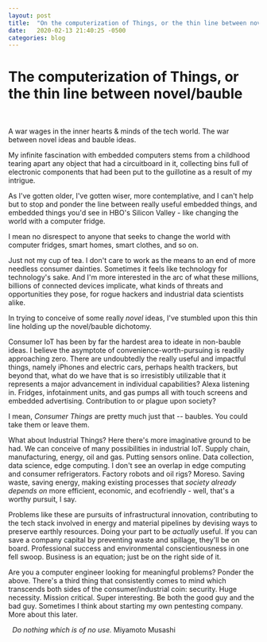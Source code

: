 ```yaml
---
layout: post
title:  "On the computerization of Things, or the thin line between novel/bauble"
date:   2020-02-13 21:40:25 -0500
categories: blog
---
```

# The computerization of Things, or the thin line between novel/bauble
&nbsp;

A war wages in the inner hearts & minds of the tech world. The war between novel ideas and bauble ideas.
&nbsp;

My infinite fascination with embedded computers stems from a childhood tearing apart any object that had a circuitboard in it, collecting bins full of electronic components that had been put to the guillotine as a result of my intrigue.
&nbsp;

As I've gotten older, I've gotten wiser, more contemplative, and I can't help but to stop and ponder the line between really useful embedded things, and embedded things you'd see in HBO's Silicon Valley - like changing the world with a computer fridge.
&nbsp;

I mean no disrespect to anyone that seeks to change the world with computer fridges, smart homes, smart clothes, and so on.
&nbsp;

Just not my cup of tea. I don't care to work as the means to an end of more needless consumer dainties. Sometimes it feels like technology for technology's sake. And I'm more interested in the arc of what these millions, billions of connected devices implicate, what kinds of threats and opportunities they pose, for rogue hackers and industrial data scientists alike.
&nbsp;

In trying to conceive of some really *novel* ideas, I've stumbled upon this thin line holding up the novel/bauble dichotomy.
&nbsp;

Consumer IoT has been by far the hardest area to ideate in non-bauble ideas. I believe the asymptote of convenience-worth-pursuing is readily approaching zero. There are undoubtedly the really useful and impactful things, namely iPhones and electric cars, perhaps health trackers, but beyond that, what do we have that is so irresistibly utilizable that it represents a major advancement in individual capabilities? Alexa listening in. Fridges, infotainment units, and gas pumps all with touch screens and embedded advertising. Contribution to or plague upon society?
&nbsp;

I mean, *Consumer Things* are pretty much just that -- baubles. You could take them or leave them.
&nbsp;

What about Industrial Things? Here there's more imaginative ground to be had. We can conceive of many possibilities in industrial IoT. Supply chain, manufacturing, energy, oil and gas. Putting sensors online. Data collection, data science, edge computing. I don't see an overlap in edge computing and consumer refrigerators. Factory robots and oil rigs? Moreso. Saving waste, saving energy, making existing processes that *society already depends on* more efficient, economic, and ecofriendly - well, that's a worthy pursuit, I say.
&nbsp;

Problems like these are pursuits of infrastructural innovation, contributing to the tech stack involved in energy and material pipelines by devising ways to preserve earthly resources. Doing your part to be *actually* useful. If you can save a company capital by preventing waste and spillage, they'll be on board. Professional success and environmental conscientiousness in one fell swoop. Business is an equation; just be on the right side of it.
&nbsp;

Are you a computer engineer looking for meaningful problems? Ponder the above. There's a third thing that consistently comes to mind which transcends both sides of the consumer/industrial coin: security. Huge necessity. Mission critical. Super interesting. Be both the good guy and the bad guy. Sometimes I think about starting my own pentesting company. More about this later.

&nbsp;
*Do nothing which is of no use.*
Miyamoto Musashi
